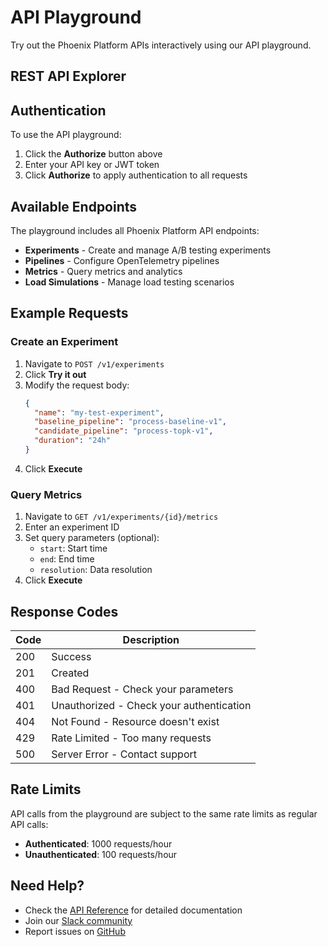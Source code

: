 # API Playground

Try out the Phoenix Platform APIs interactively using our API playground.

## REST API Explorer

<div id="swagger-ui"></div>

<link rel="stylesheet" href="https://cdn.jsdelivr.net/npm/swagger-ui-dist@5.9.0/swagger-ui.css">
<script src="https://cdn.jsdelivr.net/npm/swagger-ui-dist@5.9.0/swagger-ui-bundle.js"></script>
<script src="https://cdn.jsdelivr.net/npm/swagger-ui-dist@5.9.0/swagger-ui-standalone-preset.js"></script>

<script>
window.onload = function() {
  const ui = SwaggerUIBundle({
    url: "/assets/openapi.yaml",
    dom_id: '#swagger-ui',
    deepLinking: true,
    presets: [
      SwaggerUIBundle.presets.apis,
      SwaggerUIStandalonePreset
    ],
    plugins: [
      SwaggerUIBundle.plugins.DownloadUrl
    ],
    layout: "StandaloneLayout",
    tryItOutEnabled: true,
    supportedSubmitMethods: ['get', 'post', 'put', 'delete', 'patch'],
    onComplete: function() {
      // Custom styling to match Material theme
      const swaggerContainer = document.querySelector('.swagger-ui');
      if (swaggerContainer) {
        swaggerContainer.style.fontFamily = 'var(--md-text-font-family)';
      }
    }
  });
  window.ui = ui;
}
</script>

<style>
/* Swagger UI Theme Overrides */
.swagger-ui .topbar {
  display: none;
}

.swagger-ui .info .title {
  color: var(--md-primary-fg-color);
}

.swagger-ui .btn.authorize {
  background-color: var(--md-primary-fg-color);
  color: white;
}

.swagger-ui .btn.execute {
  background-color: var(--md-accent-fg-color);
  color: white;
}

.swagger-ui select, 
.swagger-ui input[type=text], 
.swagger-ui textarea {
  background: var(--md-code-bg-color);
  color: var(--md-code-fg-color);
  border: 1px solid var(--md-default-fg-color--lightest);
}

.swagger-ui .scheme-container {
  background: var(--md-code-bg-color);
  border: 1px solid var(--md-default-fg-color--lightest);
}

.swagger-ui .opblock.opblock-get .opblock-summary-method {
  background: #61affe;
}

.swagger-ui .opblock.opblock-post .opblock-summary-method {
  background: #49cc90;
}

.swagger-ui .opblock.opblock-put .opblock-summary-method {
  background: #fca130;
}

.swagger-ui .opblock.opblock-delete .opblock-summary-method {
  background: #f93e3e;
}

.swagger-ui .opblock.opblock-patch .opblock-summary-method {
  background: #50e3c2;
}
</style>

## Authentication

To use the API playground:

1. Click the **Authorize** button above
2. Enter your API key or JWT token
3. Click **Authorize** to apply authentication to all requests

## Available Endpoints

The playground includes all Phoenix Platform API endpoints:

- **Experiments** - Create and manage A/B testing experiments
- **Pipelines** - Configure OpenTelemetry pipelines
- **Metrics** - Query metrics and analytics
- **Load Simulations** - Manage load testing scenarios

## Example Requests

### Create an Experiment

1. Navigate to `POST /v1/experiments`
2. Click **Try it out**
3. Modify the request body:
   ```json
   {
     "name": "my-test-experiment",
     "baseline_pipeline": "process-baseline-v1",
     "candidate_pipeline": "process-topk-v1",
     "duration": "24h"
   }
   ```
4. Click **Execute**

### Query Metrics

1. Navigate to `GET /v1/experiments/{id}/metrics`
2. Enter an experiment ID
3. Set query parameters (optional):
   - `start`: Start time
   - `end`: End time
   - `resolution`: Data resolution
4. Click **Execute**

## Response Codes

| Code | Description |
|------|-------------|
| 200 | Success |
| 201 | Created |
| 400 | Bad Request - Check your parameters |
| 401 | Unauthorized - Check your authentication |
| 404 | Not Found - Resource doesn't exist |
| 429 | Rate Limited - Too many requests |
| 500 | Server Error - Contact support |

## Rate Limits

API calls from the playground are subject to the same rate limits as regular API calls:

- **Authenticated**: 1000 requests/hour
- **Unauthenticated**: 100 requests/hour

## Need Help?

- Check the [API Reference](./rest.md) for detailed documentation
- Join our [Slack community](https://phoenix-community.slack.com)
- Report issues on [GitHub](https://github.com/phoenix-platform/phoenix/issues)